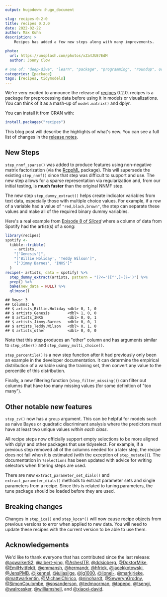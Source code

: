 ```yaml
---
output: hugodown::hugo_document

slug: recipes-0-2-0
title: recipes 0.2.0
date: 2022-02-22
author: Max Kuhn
description: >
    Recipes has added a few new steps along with many improvements.

photo:
  url: https://unsplash.com/photos/xZa4JUE7EdM
  author: Jonny Clow

# one of: "deep-dive", "learn", "package", "programming", "roundup", or "other"
categories: [package] 
tags: [recipes, tidymodels]
---
```


<!--
TODO:
* [ ] Look over / edit the post's title in the yaml
* [ ] Edit (or delete) the description; note this appears in the Twitter card
* [ ] Pick category and tags (see existing with `hugodown::tidy_show_meta()`)
* [ ] Find photo & update yaml metadata
* [ ] Create `thumbnail-sq.jpg`; height and width should be equal
* [ ] Create `thumbnail-wd.jpg`; width should be >5x height
* [ ] `hugodown::use_tidy_thumbnails()`
* [ ] Add intro sentence, e.g. the standard tagline for the package
* [ ] `usethis::use_tidy_thanks()`
-->

We're very excited to announce the release of [recipes](https://recipes.tidymodels.org/) 0.2.0. recipes is a package for preprocessing data before using it in models or visualizations. You can think of it as a mash-up of `model.matrix()` and dplyr. 

You can install it from CRAN with:


```r
install.packages("recipes")
```

This blog post will describe the highlights of what's new. You can see a full list of changes in the [release notes](https://github.com/tidymodels/recipes/blob/main/NEWS.md).

## New Steps

`step_nnmf_sparse()` was added to produce features using non-negative matrix factorization (via the [RcppML](https://github.com/zdebruine/RcppML) package). This will supersede the existing `step_nnmf()` since that step was difficult to support and use. The new step allows for a sparse representation via regularization and, from our initial testing, is **much faster** than the original NNMF step. 

The new step `step_dummy_extract()` helps create indicator variables from text data, especially those with multiple choice values. For example, if a row of a variable had a value of `"red,black,brown"`, the step can separate these values and make all of the required binary dummy variables. 

Here's a real example from [Episode 8 of _Sliced_](https://www.kaggle.com/c/sliced-s01e08-KJSEks) where a column of data from Spotify had the artist(s) of a song: 


```r
library(recipes)
spotify <- 
  tibble::tribble(
    ~ artists,
    "['Genesis']",
    "['Billie Holiday', 'Teddy Wilson']",
    "['Jimmy Barnes', 'INXS']"
  )
recipe(~ artists, data = spotify) %>% 
  step_dummy_extract(artists, pattern = "(?<=')[^',]+(?=')") %>% 
  prep() %>% 
  bake(new_data = NULL) %>% 
  glimpse()
```

```
## Rows: 3
## Columns: 6
## $ artists_Billie.Holiday <dbl> 0, 1, 0
## $ artists_Genesis        <dbl> 1, 0, 0
## $ artists_INXS           <dbl> 0, 0, 1
## $ artists_Jimmy.Barnes   <dbl> 0, 0, 1
## $ artists_Teddy.Wilson   <dbl> 0, 1, 0
## $ artists_other          <dbl> 0, 0, 0
```

Note that this step produces an "other" column and has arguments similar to `step_other()` and `step_dummy_multi_choice()`. 

`step_percentile()` is a new step function after it had previously only been an example in the developer documentation. It can determine the empirical distribution of a variable using the training set, then convert any value to the percentile of this distribution. 

Finally, a new filtering function (`step_filter_missing()`) can filter out columns that have too many missing values (for some definition of "too many").

## Other notable new features

`step_zv()` now has a `group` argument. This can be helpful for models such as naive Bayes or quadratic discriminant analysis where the predictors must have at least two unique values _within each class_. 

All recipe steps now officially support empty selections to be more aligned with dplyr and other packages that use tidyselect. For example, if a previous step removed all of the columns needed for a later step, the recipe does not fail when it is estimated (with the exception of `step_mutate()`). The documentation in `?selections` has been updated with advice for writing selectors when filtering steps are used. 

There are new `extract_parameter_set_dials()` and `extract_parameter_dials()` methods to extract parameter sets and single parameters from a recipe. Since this is related to tuning parameters, the tune package should be loaded before they are used.  

## Breaking changes

Changes in `step_ica()` and  `step_kpca*()` will now cause recipe objects from previous versions to error when applied to new data. You will need to update these recipes with the current version to be able to use them. 

## Acknowledgements

We'd like to thank everyone that has contributed since the last release:
[&#x0040;agwalker82](https://github.com/agwalker82), [&#x0040;albert-ying](https://github.com/albert-ying), [&#x0040;AshesITR](https://github.com/AshesITR), [&#x0040;ddsjoberg](https://github.com/ddsjoberg), [&#x0040;DoktorMike](https://github.com/DoktorMike), [&#x0040;EmilHvitfeldt](https://github.com/EmilHvitfeldt), [&#x0040;emmansh](https://github.com/emmansh), [&#x0040;hermandr](https://github.com/hermandr), [&#x0040;hfrick](https://github.com/hfrick), [&#x0040;jacekkotowski](https://github.com/jacekkotowski), [&#x0040;JensPMB](https://github.com/JensPMB), [&#x0040;jkennel](https://github.com/jkennel), [&#x0040;juliasilge](https://github.com/juliasilge), [&#x0040;lg1000](https://github.com/lg1000), [&#x0040;lionel-](https://github.com/lionel-), [&#x0040;markjrieke](https://github.com/markjrieke), [&#x0040;mattwarkentin](https://github.com/mattwarkentin), [&#x0040;MichaelChirico](https://github.com/MichaelChirico), [&#x0040;ninohardt](https://github.com/ninohardt), [&#x0040;SewerynGrodny](https://github.com/SewerynGrodny), [&#x0040;SimonCoulombe](https://github.com/SimonCoulombe), [&#x0040;spsanderson](https://github.com/spsanderson), [&#x0040;tedmoorman](https://github.com/tedmoorman), [&#x0040;topepo](https://github.com/topepo), [&#x0040;tsengj](https://github.com/tsengj), [&#x0040;walrossker](https://github.com/walrossker), [&#x0040;williamshell](https://github.com/williamshell), and [&#x0040;xiaoxi-david](https://github.com/xiaoxi-david).

